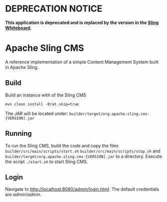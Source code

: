 
# DEPRECATION NOTICE

__This application is deprecated and is replaced by the version in the [Sling Whiteboard](https://github.com/apache/sling-whiteboard/tree/master/cms).__

# Apache Sling CMS



A reference implementation of a simple Content Management System built in Apache Sling.

## Build

Build an instance with of the Sling CMS

    mvn clean install -Drat.skip=true
    
The JAR will be located under: `builder/target/org.apache.sling.cms-{VERSION].jar`

## Running

To run the Sling CMS, build the code and copy the files `builder/src/main/scripts/start.sh` `builder/src/main/scripts/stop.sh` and `builder/target/org.apache.sling.cms-{VERSION].jar` to a directory. Execute the script `./start.sh` to start Sling CMS.

## Login

Navigate to [http://localhost:8080/admin/login.html](http://localhost:8080/admin/login.html). The default credentials are *admin*/*admin*.
